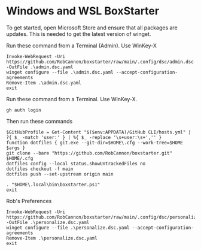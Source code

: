 # Windows and WSL BoxStarter

To get started, open Microsoft Store and ensure that all packages are updates.  This is needed to get the latest version of winget.

Run these command from a Terminal (Admin).  Use WinKey-X
```
Invoke-WebRequest -Uri https://github.com/RobCannon/boxstarter/raw/main/.config/dsc/admin.dsc.yaml -OutFile .\admin.dsc.yaml
winget configure --file .\admin.dsc.yaml --accept-configuration-agreements
Remove-Item .\admin.dsc.yaml
exit
```

Run these command from a Terminal.  Use WinKey-X.
```
gh auth login
```

Then run these commands
```
$GitHubProfile = Get-Content "$($env:APPDATA)/GitHub CLI/hosts.yml" | ?{ $_ -match 'user:' } | %{ $_ -replace '\s+user:\s+','' }
function dotfiles { git.exe --git-dir=$HOME\.cfg --work-tree=$HOME $args }
git clone --bare "https://github.com/RobCannon/boxstarter.git" $HOME/.cfg
dotfiles config --local status.showUntrackedFiles no
dotfiles checkout -f main
dotfiles push --set-upstream origin main

. "$HOME\.local\bin\boxstarter.ps1"
exit
```

Rob's Preferences
```
Invoke-WebRequest -Uri https://github.com/RobCannon/boxstarter/raw/main/.config/dsc/personalize.dsc.yaml -OutFile .\personalize.dsc.yaml
winget configure --file .\personalize.dsc.yaml --accept-configuration-agreements
Remove-Item .\personalize.dsc.yaml
exit
```
